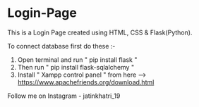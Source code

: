 # Login-Page

This is a Login Page created using HTML, CSS & Flask(Python).

To connect database first do these :-

1. Open terminal and run " pip install flask "
2. Then run " pip install flask-sqlalchemy "
3. Install " Xampp control panel " from here --> https://www.apachefriends.org/download.html


Follow me on Instagram - jatinkhatri_19
